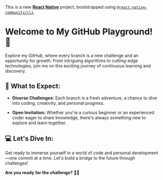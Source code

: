 This is a new [**React Native**](https://reactnative.dev) project, bootstrapped
using [`@react-native-community/cli`](https://github.com/react-native-community/cli).

# Welcome to My GitHub Playground! 🚀

Explore my GitHub, where every branch is a new challenge and an opportunity for growth. From intriguing algorithms to
cutting-edge technologies, join me on this exciting journey of continuous learning and discovery.

## 🌟 What to Expect:

- **Diverse Challenges:** Each branch is a fresh adventure, a chance to dive into coding, creativity, and personal
  progress.

- **Open Invitation:** Whether you're a curious beginner or an experienced coder eager to share knowledge, there's
  always something new to explore and learn together.

## 💻 Let's Dive In:

Get ready to immerse yourself in a world of code and personal development—one commit at a time. Let's build a bridge to
the future through challenges!

**Are you ready for the challenge?** 💪🌱







